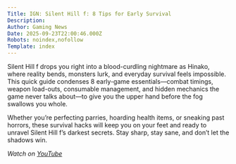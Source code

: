 ```yaml
---
Title: IGN: Silent Hill f: 8 Tips for Early Survival
Description: 
Author: Gaming News
Date: 2025-09-23T22:00:46.000Z
Robots: noindex,nofollow
Template: index
---
```

<p>Silent Hill f drops you right into a blood-curdling nightmare as Hinako, where reality bends, monsters lurk, and everyday survival feels impossible. This quick guide condenses 8 early-game essentials—combat timings, weapon load-outs, consumable management, and hidden mechanics the game never talks about—to give you the upper hand before the fog swallows you whole.</p>

<p>Whether you’re perfecting parries, hoarding health items, or sneaking past horrors, these survival hacks will keep you on your feet and ready to unravel Silent Hill f’s darkest secrets. Stay sharp, stay sane, and don’t let the shadows win.</p>

<p><em>Watch on <a href="https://www.youtube.com/watch?v=pnRhGky9cD0" rel="noopener noreferrer">YouTube</a></em></p>

